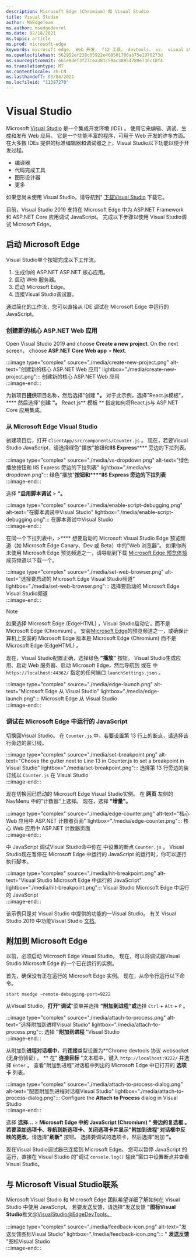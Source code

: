 ```yaml
---
description: Microsoft Edge (Chromium) 和 Visual Studio
title: Visual Studio
author: MSEdgeTeam
ms.author: msedgedevrel
ms.date: 02/18/2021
ms.topic: article
ms.prod: microsoft-edge
keywords: microsoft edge， Web 开发， f12 工具， devtools， vs， visual studio， 调试器
ms.openlocfilehash: 562952ef238c05922e468501706ab75e1976273d
ms.sourcegitcommit: 661e8def3f27cea381c59ac38954789e736c18f4
ms.translationtype: MT
ms.contentlocale: zh-CN
ms.lasthandoff: 03/04/2021
ms.locfileid: "11387270"
---
```

# <a name="visual-studio"></a>Visual Studio  

Microsoft [Visual Studio][MicrosoftVisualstudioVs] 是一个集成开发环境 \(IDE\) 。   使用它来编辑、调试、生成和发布 Web 应用。  它是一个功能丰富的程序，可用于 Web 开发的许多方面。  在大多数 IDEs 提供的标准编辑器和调试器之上，Visual Studio以下功能以便于开发过程。  

*   编译器  
*   代码完成工具  
*   图形设计器  
*   更多  
    
如果您尚未使用 Visual Studio，请导航到" [下载Visual Studio][MicrosoftVisualstudioDownloads] 下载它。  

目前，Visual Studio 2019 支持在 Microsoft Edge 中为 ASP.NET Framework 和 ASP.NET Core 应用调试 JavaScript。  完成以下步骤以使用 Visual Studio调试 Microsoft Edge。  

## <a name="launch-microsoft-edge"></a>启动 Microsoft Edge  

Visual Studio单个按钮完成以下工作流。  

1.  生成你的 ASP.NET ASP.NET 核心应用。  
1.  启动 Web 服务器。  
1.  启动 Microsoft Edge。  
1.  连接Visual Studio调试器。  
    
通过简化的工作流，您可以直接从 IDE 调试在 Microsoft Edge 中运行的 JavaScript。  

### <a name="create-a-new-aspnet-core-web-app"></a>创建新的核心 ASP.NET Web 应用  

Open Visual Studio 2019 and choose **Create a new project**.  On the next screen， choose **ASP.NET Core Web app**  >  **Next**.  

:::image type="complex" source="./media/create-new-project.png" alt-text="创建新的核心 ASP.NET Web 应用" lightbox="./media/create-new-project.png":::
   创建新的核心 ASP.NET Web 应用  
:::image-end:::  

为新项目**提供**项目名称，然后选择"创建 **"。**  对于此示例，选择"React.js模板"，**** 然后选择"创建 **"。**  React.js** 模板 ** 指定如何将React.js与 ASP.NET Core 应用集成。  

### <a name="launch-microsoft-edge-from-visual-studio"></a>从 Microsoft Edge Visual Studio  

创建项目后，打开 `ClientApp/src/components/Counter.js` 。  现在，若要Visual Studio JavaScript，请选择绿色"播放"按钮和**IIS Express****** 旁边的下拉列表。  

:::image type="complex" source="./media/vs-dropdown.png" alt-text="绿色播放按钮和 IIS Express 旁边的下拉列表" lightbox="./media/vs-dropdown.png":::
   绿色"播放"**按钮和****IIS Express 旁边的下拉列表**  
:::image-end:::  

选择 **"启用脚本调试**  >  **"。**  

:::image type="complex" source="./media/enable-script-debugging.png" alt-text="在脚本调试中Visual Studio" lightbox="./media/enable-script-debugging.png":::
   在脚本调试中Visual Studio  
:::image-end:::  

在同一个下拉列表中，>**** 想要启动的 Microsoft Visual Studio Edge 预览频道（如 Microsoft Edge Canary、Dev 或 Beta）中的"Web 浏览器"。  如果你尚未使用 Microsoft Edge 预览频道之一，请导航到下载 [Microsoft Edge 预览体验][MicrosoftedgeinsiderDownload] 成员频道以下载一个。  

:::image type="complex" source="./media/set-web-browser.png" alt-text="选择要启动的 Microsoft Edge Visual Studio频道" lightbox="./media/set-web-browser.png":::
   选择要启动的 Microsoft Edge Visual Studio频道  
:::image-end:::  

> [!NOTE]
> 如果选择 Microsoft Edge \(EdgeHTML\) ，Visual Studio启动它，而不是 Microsoft Edge \(Chromium\) 。  安装[Microsoft Edge][MicrosoftedgeinsiderDownload]的预览频道之一，或确保计算机上安装的 Microsoft Edge 版本是 Microsoft Edge \(Chromium\) 而不是 Microsoft Edge \(EdgeHTML\) 。  

现在，Visual Studio配置正确，选择绿色 **"播放"** 按钮。  Visual Studio生成应用、启动 Web 服务器、启动 Microsoft Edge，然后导航到 或在 中 `https://localhost:44362/` 指定的任何端口 `launchSettings.json` 。  

:::image type="complex" source="./media/edge-launch.png" alt-text="Microsoft Edge 从 Visual Studio" lightbox="./media/edge-launch.png":::
   Microsoft Edge 从 Visual Studio  
:::image-end:::  

### <a name="debug-javascript-running-in-microsoft-edge"></a>调试在 Microsoft Edge 中运行的 JavaScript  

切换回Visual Studio。  在 `Counter.js` 中，若要设置第 13 行上的断点，请选择该行旁边的装订线。  

:::image type="complex" source="./media/set-breakpoint.png" alt-text="Choose the gutter next to Line 13 in Counter.js to set a breakpoint in Visual Studio" lightbox="./media/set-breakpoint.png":::
   选择第 13 行旁边的装订线以 `Counter.js` 在 Visual Studio  
:::image-end:::  

现在切换回已启动的 Microsoft Edge Visual Studio实例。  在 **网页** 左侧的 NavMenu 中的"计数器"上选择。  现在，选择 **"增量"。**  

:::image type="complex" source="./media/edge-counter.png" alt-text="核心 Web 应用中 ASP.NET 计数器页面" lightbox="./media/edge-counter.png":::
   核心 Web 应用中 ASP.NET 计数器页面  
:::image-end:::  

中 JavaScript 调试Visual Studio命中你在 中设置的断点 `Counter.js` 。  Visual Studio现在暂停在 Microsoft Edge 中运行的 JavaScript 的运行时，你可以逐行执行脚本。  

:::image type="complex" source="./media/hit-breakpoint.png" alt-text="Visual Studio Microsoft Edge 中运行的 JavaScript" lightbox="./media/hit-breakpoint.png":::
   Visual Studio Microsoft Edge 中运行的 JavaScript  
:::image-end:::  

该示例只是对 Visual Studio 中提供的功能的一Visual Studio。  有关 Visual Studio 2019 中功能Visual Studio [文档][VisualStudioWindowsIndex]。  

## <a name="attach-to-microsoft-edge"></a>附加到 Microsoft Edge  

以前，必须启动 Microsoft Edge Visual Studio。  现在，可以将调试器Visual Studio Microsoft Edge 的一个已在运行的实例。  

首先，确保没有正在运行的 Microsoft Edge 实例。  现在，从命令行运行以下命令。  

```console
start msedge –remote-debugging-port=9222
```  

从Visual Studio，**打开"调试**"菜单并选择 **"附加到进程"或**选择 `Ctrl` + `Alt` + `P` 。  

:::image type="complex" source="./media/attach-to-process.png" alt-text="选择附加到进程Visual Studio" lightbox="./media/attach-to-process.png":::
   选择 **"附加到进程** "Visual Studio  
:::image-end:::  

从附加到**进程对话框中**，将**连接**类型设置为**Chrome devtools 协议 websocket (无身份验证) 。 **  在" **连接目标** "文本框中，键入 `http://localhost:9222/` 并选择 `Enter` 。  查看"附加到进程"对话框中列出的 Microsoft Edge 中已打开的 **选项卡** 列表。  

:::image type="complex" source="./media/attach-to-process-dialog.png" alt-text="配置附加到进程对话框Visual Studio" lightbox="./media/attach-to-process-dialog.png":::
   Configure the **Attach to Process** dialog in Visual Studio  
:::image-end:::  

选择 **选择...** > **Microsoft Edge 中的 JavaScript (Chromium) " 旁边的复选框 **。  若要添加选项卡、导航到新选项卡、关闭选项卡并显示"附加到进程"对话框中反映的更改****，请选择"**刷新"** 按钮。  选择要调试的选项卡，然后选择"附加 **"。**  

现在Visual Studio调试器已连接到 Microsoft Edge。  您可以暂停 JavaScript 的运行，直接在 Visual Studio 的"调试 `console.log()` 输出"窗口中设置断点并查看Visual Studio。  

## <a name="getting-in-touch-with-the-microsoft-visual-studio-team"></a>与 Microsoft Visual Studio联系  

Microsoft Visual Studio 和 Microsoft Edge 团队希望详细了解如何在 Visual Studio 中使用 JavaScript。  若要发送反馈，请选择"发送反馈 **"图标Visual Studio**推文[@VisualStudio@EdgeDevTools。][TwitterIntentTweetViualstudioEdgdevtools]  

:::image type="complex" source="./media/feedback-icon.png" alt-text="发送反馈图标Visual Studio" lightbox="./media/feedback-icon.png":::
   " **发送反馈** "图标Visual Studio  
:::image-end:::  

<!-- links -->  

[VisualStudioWindowsIndex]: /visualstudio/windows/index "Visual Studio文档|Microsoft Docs"  

[MicrosoftVisualstudioDownloads]: https://visualstudio.microsoft.com/downloads "下载Visual Studio"  
[MicrosoftVisualstudioVs]: https://visualstudio.microsoft.com/vs "Visual Studio IDE"  

[MicrosoftedgeinsiderDownload]: https://www.microsoftedgeinsider.com/download "下载 Microsoft Edge 预览体验成员频道"  

[TwitterIntentTweetViualstudioEdgdevtools]: https://twitter.com/intent/tweet?text=@VisualStudio+@EdgeDevTools "推文@VisualStudio和@EdgeDevTools |Twitter"  

